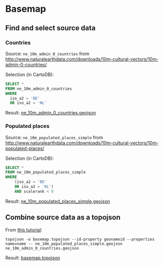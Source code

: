 # Basemap

## Find and select source data

### Countries

Source: `ne_10m_admin_0_countries` from http://www.naturalearthdata.com/downloads/10m-cultural-vectors/10m-admin-0-countries/

Selection (in CartoDB):

```SQL
SELECT * 
FROM ne_10m_admin_0_countries
WHERE
  iso_a2 = 'BE'
  OR iso_a2 = 'NL'
```

Result: [ne_10m_admin_0_countries.geojson](ne_10m_admin_0_countries.geojson)

### Populated places

Source: `ne_10m_populated_places_simple` from http://www.naturalearthdata.com/downloads/10m-cultural-vectors/10m-populated-places/

Selection (in CartoDB):

```SQL
SELECT * 
FROM ne_10m_populated_places_simple
WHERE
	(iso_a2 = 'BE'
	OR iso_a2 = 'NL')
	AND scalerank < 8
```

Result: [ne_10m_populated_places_simple.geojson](ne_10m_populated_places_simple.geojson)

## Combine source data as a topojson

From [this tutorial](http://bost.ocks.org/mike/map/#converting-data):

```
topojson -o basemap.topojson --id-property geonameid --properties name=name -- ne_10m_populated_places_simple.geojson ne_10m_admin_0_countries.geojson
```

Result: [basemap.topojson](basemap.topojson)
